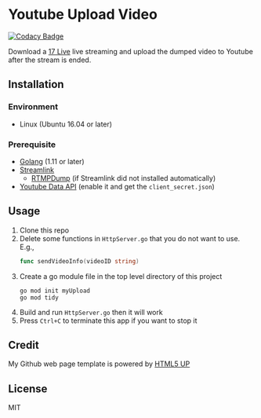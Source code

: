 # Youtube Upload Video

[![Codacy Badge](https://api.codacy.com/project/badge/Grade/d5037560580c4046977760c7bb73cd76)](https://app.codacy.com/manual/Tony-Liou/Youtube-Upload-Video?utm_source=github.com&utm_medium=referral&utm_content=Tony-Liou/Youtube-Upload-Video&utm_campaign=Badge_Grade_Dashboard)

Download a [17 Live](https://17.live/) live streaming and upload the dumped video to Youtube after the stream is ended.

## Installation

### Environment

- Linux (Ubuntu 16.04 or later)

### Prerequisite

- [Golang](https://golang.org/dl/) (1.11 or later)
- [Streamlink](https://github.com/streamlink/streamlink/releases/latest)
  + [RTMPDump](http://rtmpdump.mplayerhq.hu/) (if Streamlink did not installed automatically)
- [Youtube Data API](https://developers.google.com/youtube/v3/getting-started#before-you-start) (enable it and get the `client_secret.json`)

## Usage

1. Clone this repo
2. Delete some functions in `HttpServer.go` that you do not want to use.
   E.g.,
   ```go
   func sendVideoInfo(videoID string)
   ```
3. Create a go module file in the top level directory of this project
   ```shell=
   go mod init myUpload
   go mod tidy
   ```
4. Build and run `HttpServer.go` then it will work
5. Press `Ctrl+C` to terminate this app if you want to stop it

## Credit

My Github web page template is powered by [HTML5 UP](https://html5up.net/)

## License

MIT